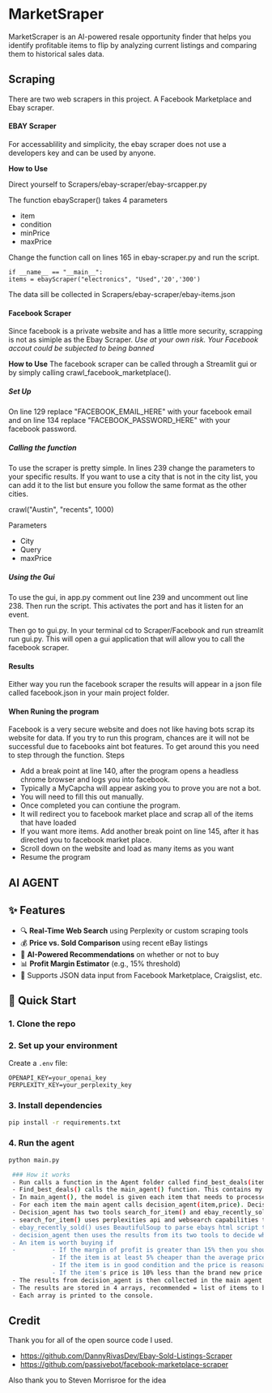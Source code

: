 # MarketSraper
MarketScraper is an AI-powered resale opportunity finder that helps you identify profitable items to flip by analyzing current listings and comparing them to historical sales data.

## Scraping
There are two web scrapers in this project. A Facebook Marketplace and Ebay scraper.
#### EBAY Scraper
For accessablility and simplicity, the ebay scraper does not use a developers key and can be used by anyone.

**How to Use**

Direct yourself to Scrapers/ebay-scraper/ebay-srcapper.py

The function ebayScraper() takes 4 parameters
  - item
  - condition
  - minPrice
  - maxPrice
    
Change the function call on lines 165 in ebay-scraper.py and run the script.

    if __name__ == "__main__":
    items = ebayScraper("electronics", "Used",'20','300')

The data sill be collected in Scrapers/ebay-scraper/ebay-items.json

#### Facebook Scraper
Since facebook is a private website and has a little more security, scrapping is not as simiple as the Ebay Scraper. 
*Use at your own risk. Your Facebook accout could be subjected to being banned*

**How to Use**
The facebook scraper can be called through a Streamlit gui or by simply calling crawl_facebook_marketplace().
##### Set Up
On line 129 replace "FACEBOOK_EMAIL_HERE" with your facebook email and on line 134 replace "FACEBOOK_PASSWORD_HERE" with your facebook password. 

##### Calling the function
To use the scraper is pretty simple. In lines 239 change the parameters to your specific results. If you want to use a city that is not in the city list, you can add it to the list but ensure you follow the same format as the other cities. 
 
  crawl("Austin", "recents", 1000)
  
  Parameters 
  - City
  - Query
  - maxPrice
##### Using the Gui
To use the gui, in app.py comment out line 239 and uncomment out line 238. Then run the script. This activates the port and has it listen for an event. 

Then go to gui.py. In your terminal cd to Scraper/Facebook and run streamlit run gui.py. This will open a gui application that will allow you to call the facebook scraper. 

#### Results

Either way you run the facebook scraper the results will appear in a json file called facebook.json in your main project folder. 

#### When Runing the program

Facebook is a very secure website and does not like having bots scrap its website for data. If you try to run this program, chances are it will not be successful due to facebooks aint bot features. To get around this you need to step through the function.
Steps
- Add a break point at line 140, after the program opens a headless chrome browser and logs you into facebook.
- Typically a MyCapcha will appear asking you to prove you are not a bot.
- You will need to fill this out manually.
- Once completed you can contiune the program.
- It will redirect you to facebook market place and scrap all of the items that have loaded
- If you want more items. Add another break point on line 145, after it has directed you to facebook market place.
- Scroll down on the website and load as many items as you want
- Resume the program


## AI AGENT

## ✨ Features

- 🔍 **Real-Time Web Search** using Perplexity or custom scraping tools
- 💰 **Price vs. Sold Comparison** using recent eBay listings
- 🧠 **AI-Powered Recommendations** on whether or not to buy
- 📊 **Profit Margin Estimator** (e.g., 15% threshold)
- 📁 Supports JSON data input from Facebook Marketplace, Craigslist, etc.

## 🚀 Quick Start

### 1. Clone the repo
### 2. Set up your environment
Create a `.env` file:
```env
OPENAPI_KEY=your_openai_key
PERPLEXITY_KEY=your_perplexity_key
```
### 3. Install dependencies
```bash
pip install -r requirements.txt
```
### 4. Run the agent
```bash
python main.py

 ### How it works
 - Run calls a function in the Agent folder called find_best_deals(items). Items is a list of the items from the json folder
 - Find_best_deals() calls the main_agent() function. This contains my controller agent.
 - In main_agent(), the model is given each item that needs to processed. The model has access to a tool called decision_agent(item, price).
 - For each item the main agent calls decision_agent(item,price). Decision_agent returns whether or not the item should be purchased.
 - Decision_agent has two tools search_for_item() and ebay_recently_sold().
 - search_for_item() uses perplexities api and websearch capabilities to look through the web for recently sold items. If it is a branded item, it focuses on finding the retail price off of the brand's website. Otherwise it looks for recently sold items.
 - ebay_recently_sold() uses BeautifulSoup to parse ebays html script to find recently sold items on ebay.
 - decision_agent then uses the results from its two tools to decide whether or not an item is worth buying.
 - An item is worth buying if
 -          - If the margin of profit is greater than 15% then you should recommend buying.
            - If the item is at least 5% cheaper than the average price of similar items, recommend buying.
            - If the item is in good condition and the price is reasonable, recommend buying.
            - If the item's price is 10% less than the brand new price.
 - The results from decision_agent is then collected in the main agent and main agent returns a list of recommended items to buy and items to not buy.
 - The results are stored in 4 arrays, recommended = list of items to buy, recommend_reasons = reason why to buy, dont_buy = list of items not to buy, dont_buy_reasons = list of reasons why not to buy.
 - Each array is printed to the console.
```
## Credit
 Thank you for all of the open source code I used.
  - https://github.com/DannyRivasDev/Ebay-Sold-Listings-Scraper
  - https://github.com/passivebot/facebook-marketplace-scraper

Also thank you to Steven Morrisroe for the idea



